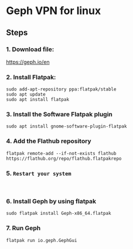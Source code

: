 # Geph VPN for linux

## Steps

### 1. Download file:

https://geph.io/en

### 2. Install Flatpak:

```
sudo add-apt-repository ppa:flatpak/stable
sudo apt update
sudo apt install flatpak
```

### 3. Install the Software Flatpak plugin

```
sudo apt install gnome-software-plugin-flatpak
```
### 4. Add the Flathub repository

```
flatpak remote-add --if-not-exists flathub https://flathub.org/repo/flathub.flatpakrepo
```

### 5. `Restart your system`

<br/>


### 6. Install Geph by using flatpak 

```
sudo flatpak install Geph-x86_64.flatpak
```
### 7. Run Geph

```
flatpak run io.geph.GephGui
```





